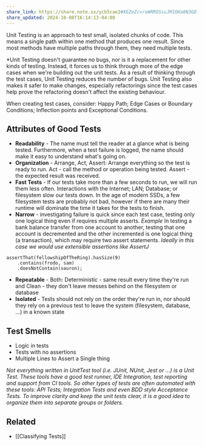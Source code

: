 ```yaml
---
share_link: https://share.note.sx/ycb5cae2#XGZeZcvroWRROSsuJM1OHa8N3GDTT1HeOn4LBkgCOdQ
share_updated: 2024-10-08T16:14:13-04:00
---
```

Unit Testing is an approach to test small, isolated chunks of code. This means a single path within one method that produces one result. Since most methods have multiple paths through them, they need multiple tests.

*Unit Testing doesn't guarantee no bugs, nor is it a replacement for other kinds of testing. Instead, it forces us to think through more of the edge cases when we're building out the unit tests. As a result of thinking through the test cases, Unit Testing reduces the number of bugs. Unit Testing also makes it safer to make changes, especially refactorings since the test cases help prove the refactoring doesn't affect the existing behaviour.

When creating test cases, consider: Happy Path; Edge Cases or Boundary Conditions; Inflection points and Exceptional Conditions.

## Attributes of Good Tests
- **Readability** - The name must tell the reader at a glance what is being tested. Furthermore, when a test failure is logged, the name should make it easy to understand what's going on.
- **Organization** - Arrange, Act, Assert: Arrange everything so the test is ready to run. Act - call the method or operation being tested. Assert - the expected result was received.
- **Fast Tests** - If our tests take more than a few seconds to run, we will run them less often. Interactions with the Internet; LAN; Database; or filesystem slow our tests down. In the age of modern SSDs, a few filesystem tests are probably not bad, however if there are many their runtime will dominate the time it takes for the tests to finish.
- **Narrow** - investigating failure is quick since each test case, testing only one logical thing even if requires multiple asserts. *Example* In testing a bank balance transfer from one account to another, testing that one account is decremented and the other incremented is one logical thing (a transaction), which may require two assert statements. *Ideally in this case we would use extensible assertions like AssertJ*
```
assertThat(fellowshipOfTheRing).hasSize(9)
	.contains(frodo, sam)
	.doesNotContain(sauron);
```
- **Repeatable** - Both: Deterministic - same result every time they're run and Clean - they don't leave messes behind on the filesystem or database
- **Isolated** - Tests should not rely on the order they're run in, nor should they rely on a previous test to leave the system (filesystem, database, ...) in a known state
## Test Smells
- Logic in tests
- Tests with no assertions
- Multiple Lines to Assert a Single thing

*Not everything written in UnitTest tool (i.e. JUnit, NUnit, Jest or ...)  is a Unit Test. These tools have a good test runner, IDE Integration, test reporting and support from CI tools. So other types of tests are often automated with these tools: API Tests; Integration Tests and even BDD style Acceptance Tests. To improve clarity and keep the unit tests clear, it is a good idea to organize them into separate groups or folders.*
## Related
- [[Classifying Tests]]